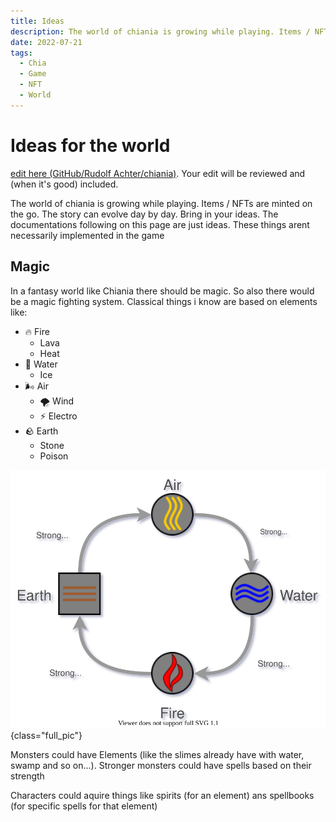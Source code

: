 ```yaml
---
title: Ideas
description: The world of chiania is growing while playing. Items / NFTs are minted on the go. The story can evolve day by day. Bring in your ideas
date: 2022-07-21
tags:
  - Chia
  - Game
  - NFT
  - World
---
```


# Ideas for the world

[edit here (GitHub/Rudolf Achter/chiania)](https://github.com/RudolfAchter/chiania/blob/main/docs/ideas/99_ideas.md). Your edit will be reviewed and (when it's good) included.

The world of chiania is growing while playing. Items / NFTs are minted on the go. The story can evolve day by day. Bring in your ideas. The documentations following on this page are just ideas. These things arent necessarily implemented in the game

## Magic

In a fantasy world like Chiania there should be magic. So also there would be a magic fighting system. Classical things i know are based on elements like:

- 🔥 Fire
    - Lava
    - Heat
- 🌊 Water
    - Ice
- 🌬️ Air
    - 🌪️ Wind
    - ⚡️ Electro
- 🪨 Earth
    - Stone
    - Poison

![](include/element-relations.drawio.svg){class="full_pic"}

Monsters could have Elements (like the slimes already have with water, swamp and so on...). Stronger monsters could have spells based on their strength

Characters could aquire things like spirits (for an element) ans spellbooks (for specific spells for that element)